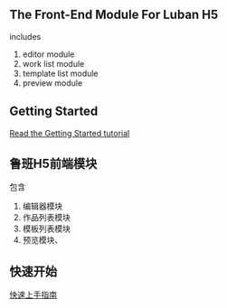 ## The Front-End Module For Luban H5
includes 
1. editor module
2. work list module
3. template list module
4. preview module

## Getting Started
<a href="https://ly525.github.io/luban-h5/en/getting-started/quick-start.html" target="_blank">Read the Getting Started tutorial</a>


## 鲁班H5前端模块
包含
1. 编辑器模块
2. 作品列表模块
3. 模板列表模块
4. 预览模块、

## 快速开始

<a href="https://ly525.github.io/luban-h5/zh/getting-started/quick-start.html" target="_blank">快速上手指南</a>
